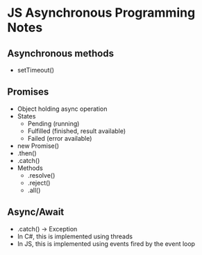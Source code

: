 # JS Asynchronous Programming Notes

## Asynchronous methods

- setTimeout()

## Promises

- Object holding async operation
- States
    - Pending (running)
    - Fulfilled (finished, result available)
    - Failed (error available)
- new Promise()
- .then()
- .catch()
- Methods
    - .resolve()
    - .reject()
    - .all()

## Async/Await

- .catch() -> Exception
- In C#, this is implemented using threads
- In JS, this is implemented using events fired by the event loop
